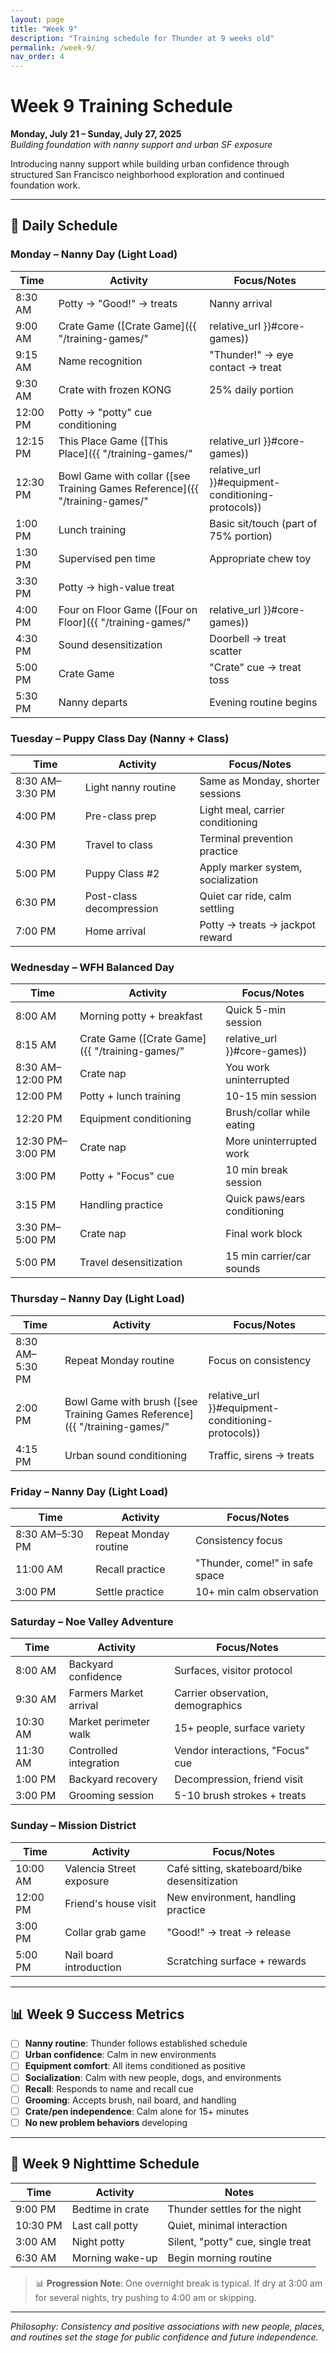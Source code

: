 ```yaml
---
layout: page
title: "Week 9"
description: "Training schedule for Thunder at 9 weeks old"
permalink: /week-9/
nav_order: 4
---
```


# Week 9 Training Schedule
**Monday, July 21 – Sunday, July 27, 2025**  
*Building foundation with nanny support and urban SF exposure*

Introducing nanny support while building urban confidence through structured San Francisco neighborhood exploration and continued foundation work.

---

## 📅 Daily Schedule

### **Monday – Nanny Day (Light Load)**

<!-- Table: Monday Schedule -->

| Time | Activity | Focus/Notes |
|------|----------|-------------|
| 8:30 AM | Potty → "Good!" → treats | Nanny arrival |
| 9:00 AM | Crate Game ([Crate Game]({{ "/training-games/" | relative_url }}#core-games)) | Treat toss into crate |
| 9:15 AM | Name recognition | "Thunder!" → eye contact → treat |
| 9:30 AM | Crate with frozen KONG | 25% daily portion |
| 12:00 PM | Potty → "potty" cue conditioning | |
| 12:15 PM | This Place Game ([This Place]({{ "/training-games/" | relative_url }}#core-games)) | Mat targeting |
| 12:30 PM | Bowl Game with collar ([see Training Games Reference]({{ "/training-games/" | relative_url }}#equipment-conditioning-protocols)) | Equipment conditioning |
| 1:00 PM | Lunch training | Basic sit/touch (part of 75% portion) |
| 1:30 PM | Supervised pen time | Appropriate chew toy |
| 3:30 PM | Potty → high-value treat | |
| 4:00 PM | Four on Floor Game ([Four on Floor]({{ "/training-games/" | relative_url }}#core-games)) | Impulse control |
| 4:30 PM | Sound desensitization | Doorbell → treat scatter |
| 5:00 PM | Crate Game | "Crate" cue → treat toss |
| 5:30 PM | Nanny departs | Evening routine begins |

### **Tuesday – Puppy Class Day (Nanny + Class)**
| Time | Activity | Focus/Notes |
|------|----------|-------------|
| 8:30 AM–3:30 PM | Light nanny routine | Same as Monday, shorter sessions |
| 4:00 PM | Pre-class prep | Light meal, carrier conditioning |
| 4:30 PM | Travel to class | Terminal prevention practice |
| 5:00 PM | Puppy Class #2 | Apply marker system, socialization |
| 6:30 PM | Post-class decompression | Quiet car ride, calm settling |
| 7:00 PM | Home arrival | Potty → treats → jackpot reward |

### **Wednesday – WFH Balanced Day**
| Time | Activity | Focus/Notes |
|------|----------|-------------|
| 8:00 AM | Morning potty + breakfast | Quick 5-min session |
| 8:15 AM | Crate Game ([Crate Game]({{ "/training-games/" | relative_url }}#core-games)) | 5 min, then crate nap |
| 8:30 AM–12:00 PM | Crate nap | You work uninterrupted |
| 12:00 PM | Potty + lunch training | 10-15 min session |
| 12:20 PM | Equipment conditioning | Brush/collar while eating |
| 12:30 PM–3:00 PM | Crate nap | More uninterrupted work |
| 3:00 PM | Potty + "Focus" cue | 10 min break session |
| 3:15 PM | Handling practice | Quick paws/ears conditioning |
| 3:30 PM–5:00 PM | Crate nap | Final work block |
| 5:00 PM | Travel desensitization | 15 min carrier/car sounds |

### **Thursday – Nanny Day (Light Load)**
| Time | Activity | Focus/Notes |
|------|----------|-------------|
| 8:30 AM–5:30 PM | Repeat Monday routine | Focus on consistency |
| 2:00 PM | Bowl Game with brush ([see Training Games Reference]({{ "/training-games/" | relative_url }}#equipment-conditioning-protocols)) | Grooming prep |
| 4:15 PM | Urban sound conditioning | Traffic, sirens → treats |

### **Friday – Nanny Day (Light Load)**
| Time | Activity | Focus/Notes |
|------|----------|-------------|
| 8:30 AM–5:30 PM | Repeat Monday routine | Consistency focus |
| 11:00 AM | Recall practice | "Thunder, come!" in safe space |
| 3:00 PM | Settle practice | 10+ min calm observation |

### **Saturday – Noe Valley Adventure**
| Time | Activity | Focus/Notes |
|------|----------|-------------|
| 8:00 AM | Backyard confidence | Surfaces, visitor protocol |
| 9:30 AM | Farmers Market arrival | Carrier observation, demographics |
| 10:30 AM | Market perimeter walk | 15+ people, surface variety |
| 11:30 AM | Controlled integration | Vendor interactions, "Focus" cue |
| 1:00 PM | Backyard recovery | Decompression, friend visit |
| 3:00 PM | Grooming session | 5-10 brush strokes + treats |

### **Sunday – Mission District**
| Time | Activity | Focus/Notes |
|------|----------|-------------|
| 10:00 AM | Valencia Street exposure | Café sitting, skateboard/bike desensitization |
| 12:00 PM | Friend's house visit | New environment, handling practice |
| 3:00 PM | Collar grab game | "Good!" → treat → release |
| 5:00 PM | Nail board introduction | Scratching surface + rewards |

---

## 📊 Week 9 Success Metrics
- [ ] **Nanny routine**: Thunder follows established schedule
- [ ] **Urban confidence**: Calm in new environments
- [ ] **Equipment comfort**: All items conditioned as positive
- [ ] **Socialization**: Calm with new people, dogs, and environments
- [ ] **Recall**: Responds to name and recall cue
- [ ] **Grooming**: Accepts brush, nail board, and handling
- [ ] **Crate/pen independence**: Calm alone for 15+ minutes
- [ ] **No new problem behaviors** developing

---

## 🌙 Week 9 Nighttime Schedule
| Time      | Activity         | Notes                                 |
|-----------|------------------|---------------------------------------|
| 9:00 PM   | Bedtime in crate | Thunder settles for the night         |
| 10:30 PM  | Last call potty  | Quiet, minimal interaction            |
| 3:00 AM   | Night potty      | Silent, "potty" cue, single treat     |
| 6:30 AM   | Morning wake-up  | Begin morning routine                 |

> 📊 **Progression Note**: One overnight break is typical. If dry at 3:00 am for several nights, try pushing to 4:00 am or skipping.

---

*Philosophy: Consistency and positive associations with new people, places, and routines set the stage for public confidence and future independence.* 